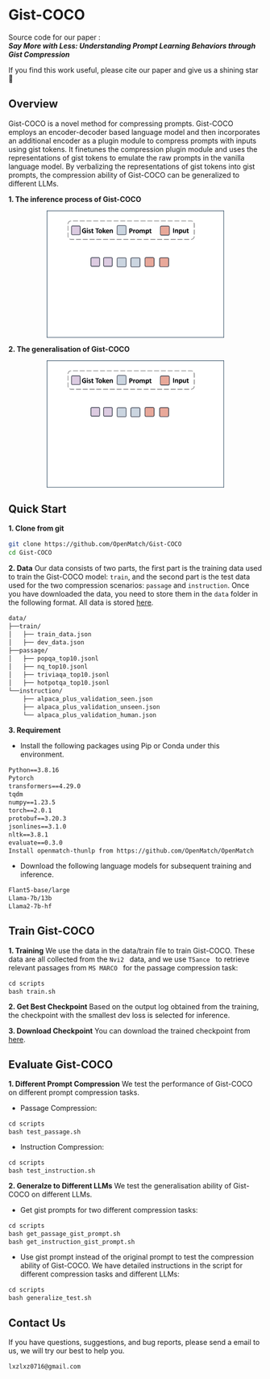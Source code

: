 # Gist-COCO

Source code for our paper :  
***Say More with Less: Understanding Prompt Learning Behaviors through Gist Compression***

If you find this work useful, please cite our paper  and give us a shining star 🌟

## Overview
Gist-COCO is a novel method for compressing prompts. Gist-COCO employs an encoder-decoder based language model and then incorporates an additional encoder as a plugin module to compress prompts with inputs using gist tokens. It finetunes the compression plugin module and uses the representations of gist tokens to emulate the raw prompts in the vanilla language model. By verbalizing the representations of gist tokens into gist prompts, the compression ability of Gist-COCO can be generalized to different LLMs. 

**1. The inference process of Gist-COCO**
<p align="center">
  <img align="middle" src="fig/fig1.gif" style="max-width: 70%" alt="ActiveRAG"/>
</p>


**2. The generalisation of Gist-COCO**
<p align="center">
  <img align="middle" src="fig/fig2.gif" style="max-width: 70%" alt="ActiveRAG"/>
</p>



## Quick Start

**1. Clone from git**
```bash
git clone https://github.com/OpenMatch/Gist-COCO
cd Gist-COCO
```

**2. Data**
Our data consists of two parts, the first part is the training data used to train the Gist-COCO model: `train`, and the second part is the test data used for the two compression scenarios: `passage` and `instruction`. 
Once you have downloaded the data, you need to store them in the  `data` folder in the following format. All data is stored [here](https://drive.google.com/drive/folders/1Xu9vOPOtv5S3JLiPEB8MAfYsARVQXP5N?usp=sharing).

```
data/
├──train/
│   ├── train_data.json
│   ├── dev_data.json
├──passage/
│   ├── popqa_top10.jsonl
│   ├── nq_top10.jsonl
│   ├── triviaqa_top10.jsonl
│   ├── hotpotqa_top10.jsonl
└──instruction/
    ├── alpaca_plus_validation_seen.json
	├── alpaca_plus_validation_unseen.json
    └── alpaca_plus_validation_human.json
```

**3. Requirement**

 * Install the following packages using Pip or Conda under this environment.

```
Python==3.8.16
Pytorch
transformers==4.29.0
tqdm
numpy==1.23.5
torch==2.0.1
protobuf==3.20.3
jsonlines==3.1.0
nltk==3.8.1
evaluate==0.3.0
Install openmatch-thunlp from https://github.com/OpenMatch/OpenMatch
```

 * Download the following language models for subsequent training and inference.
```
Flant5-base/large
Llama-7b/13b
Llama2-7b-hf
```

## Train Gist-COCO
**1. Training**
We use the data in the data/train file to train Gist-COCO. These data are all collected from the  `Nvi2 ` data, and we use  `T5ance ` to retrieve relevant passages from  `MS MARCO ` for the passage compression task:

```
cd scripts
bash train.sh
```

**2. Get Best Checkpoint**
Based on the output log obtained from the training, the checkpoint with the smallest dev loss is selected for inference.

**3. Download Checkpoint**
You can download the trained checkpoint from  [here](https://huggingface.co/OpenMatch/Gist-COCO/upload/main).

## Evaluate Gist-COCO
**1. Different Prompt Compression**
We test the performance of Gist-COCO on different prompt compression tasks.
* Passage Compression:
 
```
cd scripts
bash test_passage.sh
```

* Instruction Compression:
```
cd scripts
bash test_instruction.sh
```

**2. Generalze to Different LLMs**
We test the generalisation ability of Gist-COCO on different LLMs.

* Get gist prompts for two different compression tasks:
```
cd scripts
bash get_passage_gist_prompt.sh
bash get_instruction_gist_prompt.sh
```

*  Use gist prompt instead of the original prompt to test the compression ability of Gist-COCO. We have detailed instructions in the script for different compression tasks and different LLMs:
```
cd scripts
bash generalize_test.sh
```

## Contact Us

If you have questions, suggestions, and bug reports, please send a email to us, we will try our best to help you. 

```bash
lxzlxz0716@gmail.com  
```